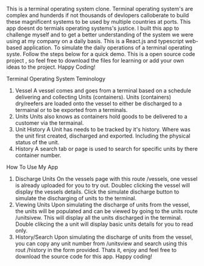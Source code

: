 This is a terminal operating system clone. Terminal operating system's are 
complex and hunderds if not thousands of devlopers calloberate to build these magnificent systems to be used by multiple countries at ports. This app doesnt do termials operating systems's justice. I built this app to challenge myself and to 
get a better understanding of the system we were using at my company on a daily basis. This is a React.js and typescript web-based application. To simulate the daily operations of a terminal operating syste. Follow the steps below for a quick 
demo. This is a open source code project , so feel free to download the files
for learning or add your own ideas to the project. Happy Coding!

Terminal Operating System Teminology
1) Vessel
    A vessel comes and goes from a terminal based on a schedule delivering and collecting Units (containers).
    Units (containers) dry/reefers are loaded onto the vessel to either be discharged to a termainal or to be exported from a terminals.
2) Units
    Units also knows as containers hold goods to be delivered to a customer via the termainal. 
3) Unit History
    A Unit has needs to be tracked by it's history. Where was the unit first created, discharged and exported. Including the physical status of the unit.
4) History
    A search tab or page is used to search for specific units by there container number.

How To Use My App

1) Discharge Units
    On the vessels page with this route /vessels, one vessel is already uploaded for you to try out.
    Doublec clicking the vessel will display the vessels details. Click the simulate discharge button to 
    simulate the discharging of units to the terminal.
2) Viewing Units
    Upon simulating the discharge of units from the vessel, the units will be populated and can be viewed
    by going to the units route /unitsivew.
    This will display all the units discharged in the terminal. 
    Double clikcing the a unit will display basic units details for you to read only.
3) History/Search
    Upon simulating the discharge of units from the vessel, you can copy any unit number from /unitsview and
    search using this rout /history in the form provided.
Thats it, enjoy and feel free to download the source code for this app. Happy coding!
